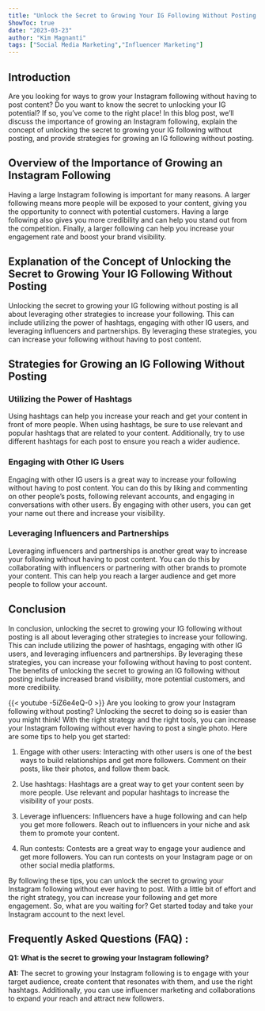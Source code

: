```yaml
---
title: "Unlock the Secret to Growing Your IG Following Without Posting - Here's How!"
ShowToc: true 
date: "2023-03-23"
author: "Kim Magnanti" 
tags: ["Social Media Marketing","Influencer Marketing"]
---
```

## Introduction

Are you looking for ways to grow your Instagram following without having to post content? Do you want to know the secret to unlocking your IG potential? If so, you’ve come to the right place! In this blog post, we’ll discuss the importance of growing an Instagram following, explain the concept of unlocking the secret to growing your IG following without posting, and provide strategies for growing an IG following without posting. 

## Overview of the Importance of Growing an Instagram Following

Having a large Instagram following is important for many reasons. A larger following means more people will be exposed to your content, giving you the opportunity to connect with potential customers. Having a large following also gives you more credibility and can help you stand out from the competition. Finally, a larger following can help you increase your engagement rate and boost your brand visibility. 

## Explanation of the Concept of Unlocking the Secret to Growing Your IG Following Without Posting

Unlocking the secret to growing your IG following without posting is all about leveraging other strategies to increase your following. This can include utilizing the power of hashtags, engaging with other IG users, and leveraging influencers and partnerships. By leveraging these strategies, you can increase your following without having to post content. 

## Strategies for Growing an IG Following Without Posting

### Utilizing the Power of Hashtags

Using hashtags can help you increase your reach and get your content in front of more people. When using hashtags, be sure to use relevant and popular hashtags that are related to your content. Additionally, try to use different hashtags for each post to ensure you reach a wider audience. 

### Engaging with Other IG Users

Engaging with other IG users is a great way to increase your following without having to post content. You can do this by liking and commenting on other people’s posts, following relevant accounts, and engaging in conversations with other users. By engaging with other users, you can get your name out there and increase your visibility. 

### Leveraging Influencers and Partnerships

Leveraging influencers and partnerships is another great way to increase your following without having to post content. You can do this by collaborating with influencers or partnering with other brands to promote your content. This can help you reach a larger audience and get more people to follow your account. 

## Conclusion

In conclusion, unlocking the secret to growing your IG following without posting is all about leveraging other strategies to increase your following. This can include utilizing the power of hashtags, engaging with other IG users, and leveraging influencers and partnerships. By leveraging these strategies, you can increase your following without having to post content. The benefits of unlocking the secret to growing an IG following without posting include increased brand visibility, more potential customers, and more credibility.

{{< youtube -5iZ6e4eQ-0 >}} 
Are you looking to grow your Instagram following without posting? Unlocking the secret to doing so is easier than you might think! With the right strategy and the right tools, you can increase your Instagram following without ever having to post a single photo. Here are some tips to help you get started:

1. Engage with other users: Interacting with other users is one of the best ways to build relationships and get more followers. Comment on their posts, like their photos, and follow them back.

2. Use hashtags: Hashtags are a great way to get your content seen by more people. Use relevant and popular hashtags to increase the visibility of your posts.

3. Leverage influencers: Influencers have a huge following and can help you get more followers. Reach out to influencers in your niche and ask them to promote your content.

4. Run contests: Contests are a great way to engage your audience and get more followers. You can run contests on your Instagram page or on other social media platforms.

By following these tips, you can unlock the secret to growing your Instagram following without ever having to post. With a little bit of effort and the right strategy, you can increase your following and get more engagement. So, what are you waiting for? Get started today and take your Instagram account to the next level.

## Frequently Asked Questions (FAQ) :
**Q1: What is the secret to growing your Instagram following?**

**A1:** The secret to growing your Instagram following is to engage with your target audience, create content that resonates with them, and use the right hashtags. Additionally, you can use influencer marketing and collaborations to expand your reach and attract new followers.


